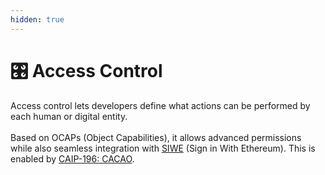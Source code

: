 ```yaml
---
hidden: true
---
```


# 🎛️ Access Control

Access control lets developers define what actions can be performed by each human or digital entity. \
\
Based on OCAPs (Object Capabilities), it allows advanced permissions while also seamless integration with [SIWE](https://login.xyz/) (Sign in With Ethereum). This is enabled by [CAIP-196: CACAO](https://chainagnostic.org/CAIPs/caip-196).



